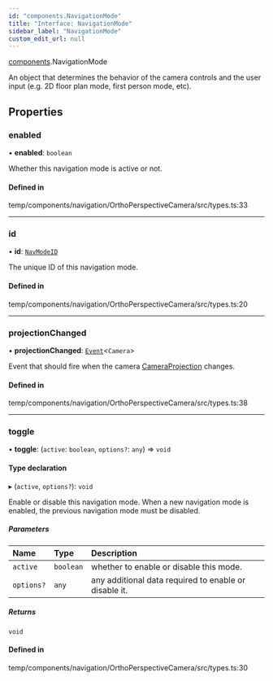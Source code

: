 ```yaml
---
id: "components.NavigationMode"
title: "Interface: NavigationMode"
sidebar_label: "NavigationMode"
custom_edit_url: null
---
```


[components](../modules/components.md).NavigationMode

An object that determines the behavior of the camera controls
and the user input (e.g. 2D floor plan mode, first person mode, etc).

## Properties

### enabled

• **enabled**: `boolean`

Whether this navigation mode is active or not.

#### Defined in

temp/components/navigation/OrthoPerspectiveCamera/src/types.ts:33

___

### id

• **id**: [`NavModeID`](../modules/components.md#navmodeid)

The unique ID of this navigation mode.

#### Defined in

temp/components/navigation/OrthoPerspectiveCamera/src/types.ts:20

___

### projectionChanged

• **projectionChanged**: [`Event`](../classes/components.Event.md)<`Camera`\>

Event that should fire when the camera [CameraProjection](../modules/components.md#cameraprojection) changes.

#### Defined in

temp/components/navigation/OrthoPerspectiveCamera/src/types.ts:38

___

### toggle

• **toggle**: (`active`: `boolean`, `options?`: `any`) => `void`

#### Type declaration

▸ (`active`, `options?`): `void`

Enable or disable this navigation mode.
When a new navigation mode is enabled, the previous navigation mode
must be disabled.

##### Parameters

| Name | Type | Description |
| :------ | :------ | :------ |
| `active` | `boolean` | whether to enable or disable this mode. |
| `options?` | `any` | any additional data required to enable or disable it. |

##### Returns

`void`

#### Defined in

temp/components/navigation/OrthoPerspectiveCamera/src/types.ts:30
